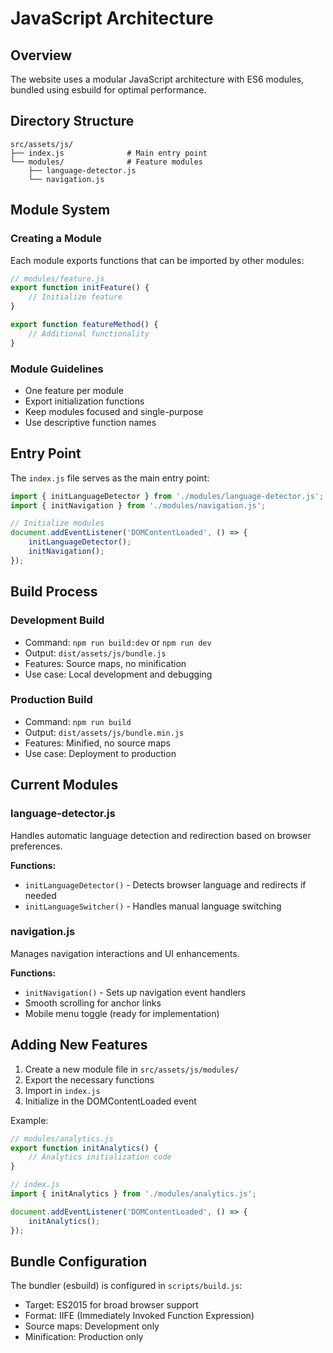 # JavaScript Architecture

## Overview

The website uses a modular JavaScript architecture with ES6 modules, bundled using esbuild for optimal performance.

## Directory Structure

```
src/assets/js/
├── index.js              # Main entry point
└── modules/              # Feature modules
    ├── language-detector.js
    └── navigation.js
```

## Module System

### Creating a Module

Each module exports functions that can be imported by other modules:

```javascript
// modules/feature.js
export function initFeature() {
    // Initialize feature
}

export function featureMethod() {
    // Additional functionality
}
```

### Module Guidelines

- One feature per module
- Export initialization functions
- Keep modules focused and single-purpose
- Use descriptive function names

## Entry Point

The `index.js` file serves as the main entry point:

```javascript
import { initLanguageDetector } from './modules/language-detector.js';
import { initNavigation } from './modules/navigation.js';

// Initialize modules
document.addEventListener('DOMContentLoaded', () => {
    initLanguageDetector();
    initNavigation();
});
```

## Build Process

### Development Build
- Command: `npm run build:dev` or `npm run dev`
- Output: `dist/assets/js/bundle.js`
- Features: Source maps, no minification
- Use case: Local development and debugging

### Production Build
- Command: `npm run build`
- Output: `dist/assets/js/bundle.min.js`
- Features: Minified, no source maps
- Use case: Deployment to production

## Current Modules

### language-detector.js
Handles automatic language detection and redirection based on browser preferences.

**Functions:**
- `initLanguageDetector()` - Detects browser language and redirects if needed
- `initLanguageSwitcher()` - Handles manual language switching

### navigation.js
Manages navigation interactions and UI enhancements.

**Functions:**
- `initNavigation()` - Sets up navigation event handlers
- Smooth scrolling for anchor links
- Mobile menu toggle (ready for implementation)

## Adding New Features

1. Create a new module file in `src/assets/js/modules/`
2. Export the necessary functions
3. Import in `index.js`
4. Initialize in the DOMContentLoaded event

Example:
```javascript
// modules/analytics.js
export function initAnalytics() {
    // Analytics initialization code
}

// index.js
import { initAnalytics } from './modules/analytics.js';

document.addEventListener('DOMContentLoaded', () => {
    initAnalytics();
});
```

## Bundle Configuration

The bundler (esbuild) is configured in `scripts/build.js`:
- Target: ES2015 for broad browser support
- Format: IIFE (Immediately Invoked Function Expression)
- Source maps: Development only
- Minification: Production only
